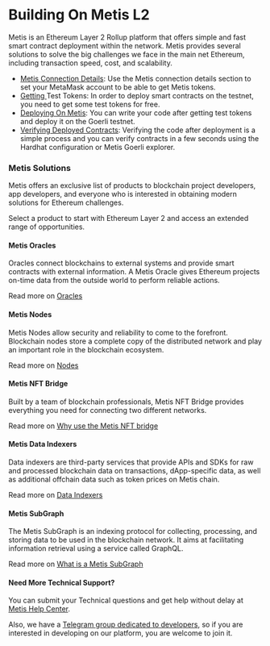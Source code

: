 # Building On Metis L2

Metis is an Ethereum Layer 2 Rollup platform that offers simple and fast smart contract deployment within the network. Metis provides several solutions to solve the big challenges we face in the main net Ethereum, including transaction speed, cost, and scalability.

* [Metis Connection Details](readme/connection-details.md): Use the Metis connection details section to set your MetaMask account to be able to get Metis tokens.
* [Getting ](https://github.com/MetisProtocol/metis-testnet-token?tab=readme-ov-file#how-to-get-the-test-tokens)Test Tokens: In order to deploy smart contracts on the testnet, you need to get some test tokens for free.
* [Deploying On Metis](get-started/deploying-on-metis.md): You can write your code after getting test tokens and deploy it on the Goerli testnet.
* [Verifying Deployed Contracts](get-started/verifying-deployed-contracts.md): Verifying the code after deployment is a simple process and you can verify contracts in a few seconds using the Hardhat configuration or Metis Goerli explorer.

### Metis Solutions <a href="#id-7dc02qqfr79w" id="id-7dc02qqfr79w"></a>

Metis offers an exclusive list of products to blockchain project developers, app developers, and everyone who is interested in obtaining modern solutions for Ethereum challenges.

Select a product to start with Ethereum Layer 2 and access an extended range of opportunities.

#### Metis Oracles <a href="#id-9ciejj5cougz" id="id-9ciejj5cougz"></a>

Oracles connect blockchains to external systems and provide smart contracts with external information. A Metis Oracle gives Ethereum projects on-time data from the outside world to perform reliable actions.

Read more on [Oracles](tools/oracles/)

#### Metis Nodes <a href="#z11ooy9etr4o" id="z11ooy9etr4o"></a>

Metis Nodes allow security and reliability to come to the forefront. Blockchain nodes store a complete copy of the distributed network and play an important role in the blockchain ecosystem.

Read more on [Nodes](protocol-in-detail/)

#### Metis NFT Bridge <a href="#rxl6s4r87tzi" id="rxl6s4r87tzi"></a>

Built by a team of blockchain professionals, Metis NFT Bridge provides everything you need for connecting two different networks.

Read more on  [Why use the Metis NFT bridge](https://app.gitbook.com/o/G4KKHlD52DFa4pHrw51i/s/MkexAWdCekeDPPCMOdGs/\~/changes/kD3RNZAYVe4u0VhGB046/browse-in-the-metis-technology/metis-nft-bridge/why-use-the-metis-nft-bridge)

#### Metis Data Indexers <a href="#h1ka8epzf8qo" id="h1ka8epzf8qo"></a>

Data indexers are third-party services that provide APIs and SDKs for raw and processed blockchain data on transactions, dApp-specific data, as well as additional offchain data such as token prices on Metis chain.

Read more on [Data Indexers](tools/data-indexers/)

#### Metis SubGraph <a href="#s7n3z5vmr8nt" id="s7n3z5vmr8nt"></a>

The Metis SubGraph is an indexing protocol for collecting, processing, and storing data to be used in the blockchain network. It aims at facilitating information retrieval using a service called GraphQL.

Read more on [What is a Metis SubGraph](tools/the-subgraph.md)

#### Need More Technical Support? <a href="#vl1m2qrsjggl" id="vl1m2qrsjggl"></a>

You can submit your Technical questions and get help without delay at [Metis Help Center](https://metisdao.atlassian.net/servicedesk/customer/portals).

Also, we have a [Telegram group dedicated to developers](https://t.me/metis\_dev), so if you are interested in developing on our platform, you are welcome to join it.

#### &#x20;<a href="#id-2jy0l7vosvdw" id="id-2jy0l7vosvdw"></a>
